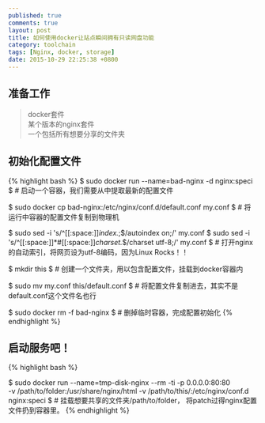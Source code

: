 ```yaml
---
published: true
comments: true
layout: post
title: 如何使用docker让站点瞬间拥有只读网盘功能
category: toolchain
tags: [Nginx, docker, storage]
date: 2015-10-29 22:25:38 +0800
---
```


## 准备工作
> docker套件   
某个版本的nginx套件   
一个包括所有想要分享的文件夹

## 初始化配置文件
{% highlight bash %}
$ sudo docker run --name=bad-nginx -d nginx:speci
$ # 启动一个容器，我们需要从中提取最新的配置文件

$ sudo docker cp bad-nginx:/etc/nginx/conf.d/default.conf my.conf
$ # 将运行中容器的配置文件复制到物理机

$ sudo sed -i 's/^[[:space:]]*index.*;$/autoindex on;/' my.conf
$ sudo sed -i 's/^[[:space:]]*#[[:space:]]*charset.*$/charset utf-8;/' my.conf
$ # 打开nginx的自动索引，将网页设为utf-8编码，因为Linux Rocks！！


$ mkdir this
$ # 创建一个文件夹，用以包含配置文件，挂载到docker容器内

$ sudo mv my.conf this/default.conf
$ # 将配置文件复制进去，其实不是default.conf这个文件名也行

$ sudo docker rm -f bad-nginx
$ # 删掉临时容器，完成配置初始化
{% endhighlight %}

## 启动服务吧！

{% highlight bash %}

$ sudo docker run --name=tmp-disk-nginx --rm -ti -p 0.0.0.0:80:80 \
-v /path/to/folder:/usr/share/nginx/html -v /path/to/this/:/etc/nginx/conf.d \
nginx:speci
$ # 挂载想要共享的文件夹/path/to/folder， 将patch过得nginx配置文件扔到容器里。
{% endhighlight %}
